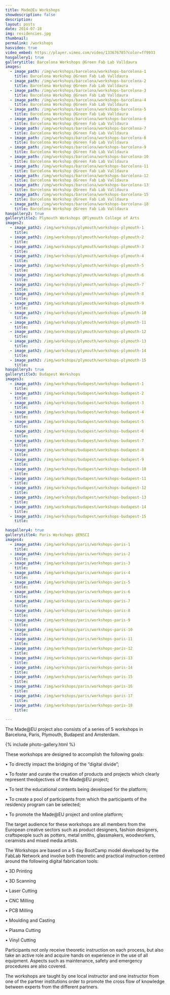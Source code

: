 ```yaml
---
title: Made@Eu Workshops
showdescription: false
description: 
layout: posts
date: 2014-07-18
img: residencies.jpg
thumbnail: 
permalink: /workshops
hasvideo: true
video_embed: https://player.vimeo.com/video/133676785?color=ff9933
hasgallery1: true   
gallerytitle: Barcelona Workshops @Green Fab Lab Valldaura
images:
  - image_path: /img/workshops/barcelona/workshops-barcelona-1
    title: Barcelona Workshop @Green Fab Lab Valldaura
  - image_path: /img/workshops/barcelona/workshops-barcelona-2
    title: Barcelona Workshop @Green Fab Lab Valldaura
  - image_path: /img/workshops/barcelona/workshops-barcelona-3
    title: Barcelona Workshop @Green Fab Lab Valldaura
  - image_path: /img/workshops/barcelona/workshops-barcelona-4
    title: Barcelona Workshop @Green Fab Lab Valldaura
  - image_path: /img/workshops/barcelona/workshops-barcelona-5
    title: Barcelona Workshop @Green Fab Lab Valldaura
  - image_path: /img/workshops/barcelona/workshops-barcelona-6
    title: Barcelona Workshop @Green Fab Lab Valldaura
  - image_path: /img/workshops/barcelona/workshops-barcelona-7
    title: Barcelona Workshop @Green Fab Lab Valldaura
  - image_path: /img/workshops/barcelona/workshops-barcelona-8
    title: Barcelona Workshop @Green Fab Lab Valldaura
  - image_path: /img/workshops/barcelona/workshops-barcelona-9
    title: Barcelona Workshop @Green Fab Lab Valldaura
  - image_path: /img/workshops/barcelona/workshops-barcelona-10
    title: Barcelona Workshop @Green Fab Lab Valldaura
  - image_path: /img/workshops/barcelona/workshops-barcelona-11
    title: Barcelona Workshop @Green Fab Lab Valldaura
  - image_path: /img/workshops/barcelona/workshops-barcelona-12
    title: Barcelona Workshop @Green Fab Lab Valldaura
  - image_path: /img/workshops/barcelona/workshops-barcelona-13
    title: Barcelona Workshop @Green Fab Lab Valldaura
  - image_path: /img/workshops/barcelona/workshops-barcelona-15
    title: Barcelona Workshop @Green Fab Lab Valldaura
  - image_path: /img/workshops/barcelona/workshops-barcelona-18
    title: Barcelona Workshop @Green Fab Lab Valldaura
hasgallery2: true        
gallerytitle2: Plymouth Workshops @Plymouth College of Arts   
images2:
  - image_path2: /img/workshops/plymouth/workshops-plymouth-1
    title: 
  - image_path2: /img/workshops/plymouth/workshops-plymouth-2
    title:
  - image_path2: /img/workshops/plymouth/workshops-plymouth-3
    title:
  - image_path2: /img/workshops/plymouth/workshops-plymouth-4
    title:
  - image_path2: /img/workshops/plymouth/workshops-plymouth-5
    title:
  - image_path2: /img/workshops/plymouth/workshops-plymouth-6
    title:
  - image_path2: /img/workshops/plymouth/workshops-plymouth-7
    title:
  - image_path2: /img/workshops/plymouth/workshops-plymouth-8
    title:
  - image_path2: /img/workshops/plymouth/workshops-plymouth-9
    title:
  - image_path2: /img/workshops/plymouth/workshops-plymouth-10
    title:
  - image_path2: /img/workshops/plymouth/workshops-plymouth-11
    title:
  - image_path2: /img/workshops/plymouth/workshops-plymouth-12
    title:
  - image_path2: /img/workshops/plymouth/workshops-plymouth-13
    title:
  - image_path2: /img/workshops/plymouth/workshops-plymouth-14
    title:
  - image_path2: /img/workshops/plymouth/workshops-plymouth-15
    title:
hasgallery3: true    
gallerytitle3: Budapest Workshops  
images3:
  - image_path3: /img/workshops/budapest/workshops-budapest-1
    title:
  - image_path3: /img/workshops/budapest/workshops-budapest-2
    title:
  - image_path3: /img/workshops/budapest/workshops-budapest-3
    title:
  - image_path3: /img/workshops/budapest/workshops-budapest-4
    title:
  - image_path3: /img/workshops/budapest/workshops-budapest-5
    title:
  - image_path3: /img/workshops/budapest/workshops-budapest-6
    title:
  - image_path3: /img/workshops/budapest/workshops-budapest-7
    title:
  - image_path3: /img/workshops/budapest/workshops-budapest-8
    title:
  - image_path3: /img/workshops/budapest/workshops-budapest-9
    title:
  - image_path3: /img/workshops/budapest/workshops-budapest-10
    title:
  - image_path3: /img/workshops/budapest/workshops-budapest-11
    title:
  - image_path3: /img/workshops/budapest/workshops-budapest-12
    title:
  - image_path3: /img/workshops/budapest/workshops-budapest-13
    title:
  - image_path3: /img/workshops/budapest/workshops-budapest-14
    title:
  - image_path3: /img/workshops/budapest/workshops-budapest-15
    title:    

hasgallery4: true    
gallerytitle4: Paris Workshops @ENSCI   
images4:
  - image_path4: /img/workshops/paris/workshops-paris-1
    title:
  - image_path4: /img/workshops/paris/workshops-paris-2
    title: 
  - image_path4: /img/workshops/paris/workshops-paris-3
    title:   
  - image_path4: /img/workshops/paris/workshops-paris-4
    title: 
  - image_path4: /img/workshops/paris/workshops-paris-5
    title: 
  - image_path4: /img/workshops/paris/workshops-paris-6
    title:   
  - image_path4: /img/workshops/paris/workshops-paris-7
    title:
  - image_path4: /img/workshops/paris/workshops-paris-8
    title: 
  - image_path4: /img/workshops/paris/workshops-paris-9
    title:   
  - image_path4: /img/workshops/paris/workshops-paris-10
    title: 
  - image_path4: /img/workshops/paris/workshops-paris-11
    title: 
  - image_path4: /img/workshops/paris/workshops-paris-12
    title:  
  - image_path4: /img/workshops/paris/workshops-paris-13
    title:
  - image_path4: /img/workshops/paris/workshops-paris-14
    title: 
  - image_path4: /img/workshops/paris/workshops-paris-15
    title:   
  - image_path4: /img/workshops/paris/workshops-paris-16
    title: 
  - image_path4: /img/workshops/paris/workshops-paris-17
    title: 
  - image_path4: /img/workshops/paris/workshops-paris-18
    title:              
 
---
```


The Made@EU project also consists of a series of 5 workshops in Barcelona, Paris, Plymouth, Budapest and Amsterdam.

{% include photo-gallery.html %}

These workshops are designed to accomplish the following goals:  

• To directly impact the bridging of the “digital divide”;

• To foster and curate the creation of products and projects which clearly represent theobjectives of the Made@EU project;

• To test the educational contents being developed for the platform;

• To create a pool of participants from which the participants of the residency program can be selected;

• To promote the Made@EU project and online platform;

The target audience for these workshops are all members from the European creative sectors such as product designers, fashion designers, craftspeople such as potters, metal smiths, glassmakers, woodworkers, ceramists and mixed media artists.

The Workshops are based on a 5 day BootCamp model developed by the FabLab Network and involve both theoretic and practical instruction centred around the following digital fabrication tools:

• 3D Printing

• 3D Scanning

• Laser Cutting

• CNC Milling

• PCB Milling

• Moulding and Casting

• Plasma Cutting

• Vinyl Cutting

Participants not only receive theoretic instruction on each process, but also take an active role and acquire hands on experience in the use of all equipment. Aspects such as maintenance, safety and emergency procedures are also covered.

The workshops are taught by one local instructor and one instructor from one of the partner institutions order to promote the cross flow of knowledge between experts from the different partners.






